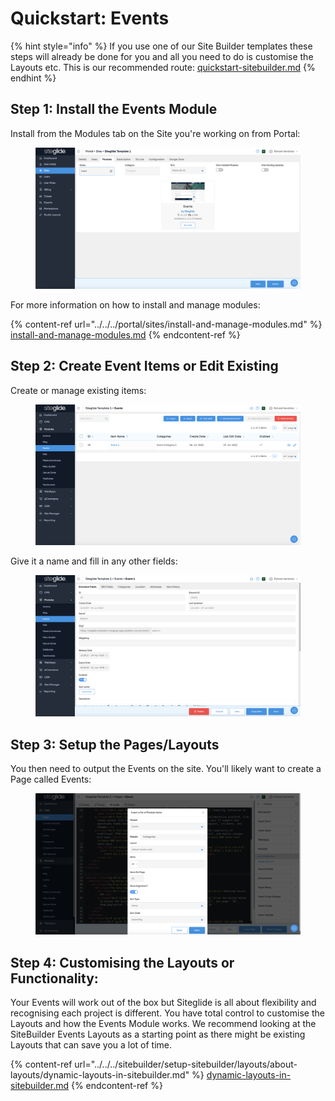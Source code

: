 # Quickstart: Events

{% hint style="info" %}
If you use one of our Site Builder templates these steps will already be done for you and all you need to do is customise the Layouts etc. This is our recommended route: [quickstart-sitebuilder.md](../../../sitebuilder/setup-sitebuilder/quickstart-sitebuilder.md "mention")
{% endhint %}

## Step 1: Install the Events Module

Install from the Modules tab on the Site you're working on from Portal:

<figure><img src="../../../.gitbook/assets/Siteglide-Modules-Core-Events-Install.png" alt=""><figcaption></figcaption></figure>

For more information on how to install and manage modules:

{% content-ref url="../../../portal/sites/install-and-manage-modules.md" %}
[install-and-manage-modules.md](../../../portal/sites/install-and-manage-modules.md)
{% endcontent-ref %}

## Step 2: Create Event Items or Edit Existing

Create or manage existing items:

<figure><img src="../../../.gitbook/assets/Siteglide-Modules-Core-Events-List.png" alt=""><figcaption></figcaption></figure>

Give it a name and fill in any other fields:

<figure><img src="../../../.gitbook/assets/Siteglide-Modules-Core-Events-Create.png" alt=""><figcaption></figcaption></figure>

## Step 3: Setup the Pages/Layouts

You then need to output the Events on the site. You'll likely want to create a Page called Events:

<figure><img src="../../../.gitbook/assets/Siteglide-Modules-Core-Events-Insert.png" alt=""><figcaption></figcaption></figure>

## Step 4: Customising the Layouts or Functionality:

Your Events will work out of the box but Siteglide is all about flexibility and recognising each project is different. You have total control to customise the Layouts and how the Events Module works. We recommend looking at the SiteBuilder Events Layouts as a starting point as there might be existing Layouts that can save you a lot of time.

{% content-ref url="../../../sitebuilder/setup-sitebuilder/layouts/about-layouts/dynamic-layouts-in-sitebuilder.md" %}
[dynamic-layouts-in-sitebuilder.md](../../../sitebuilder/setup-sitebuilder/layouts/about-layouts/dynamic-layouts-in-sitebuilder.md)
{% endcontent-ref %}
